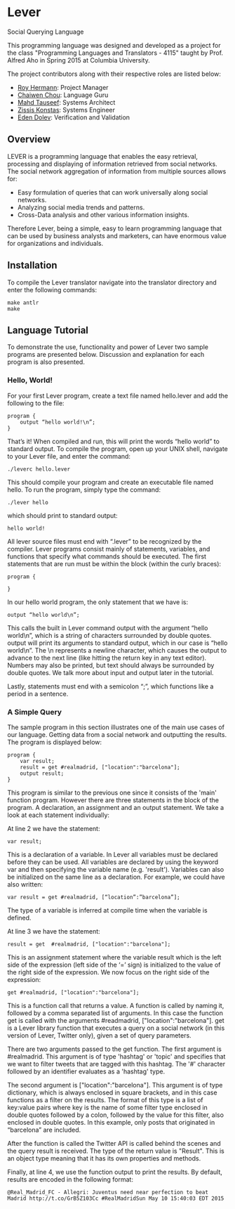# Lever
Social Querying Language

This programming language was designed and developed as a project for the class "Programming Languages and Translators - 4115" taught by Prof. Alfred Aho in Spring 2015 at Columbia University.

The project contributors along with their respective roles are listed below:

- [Roy Hermann](https://www.linkedin.com/in/royhermann): Project Manager
- [Chaiwen Chou](https://github.com/chaiwen): Language Guru
- [Mahd Tauseef](https://github.com/mahdt): Systems Architect
- [Zissis Konstas](https://github.com/zkonstas): Systems Engineer
- [Eden Dolev](https://github.com/edolev89): Verification and Validation

## Overview

LEVER is a programming language that enables the easy retrieval, processing and displaying of information retrieved from social networks. The social network aggregation of information from multiple sources allows for:

- Easy formulation of queries that can work universally along social networks.
- Analyzing social media trends and patterns. 
- Cross-Data analysis and other various information insights.

Therefore Lever, being a simple, easy to learn programming language that can be used by business analysts and marketers, can have enormous value for organizations and individuals.

## Installation

To compile the Lever translator navigate into the translator directory and enter the following commands:

	make antlr
	make

## Language Tutorial

To demonstrate the use, functionality and power of Lever two sample programs are presented below. Discussion and explanation for each program is also presented.

### Hello, World!

For your first Lever program, create a text file named hello.lever and add the following to the file:

	program {
		output “hello world!\n”;
	}

That’s it! When compiled and run, this will print the words “hello world” to standard output. To compile the program, open up your UNIX shell, navigate to your Lever file, and enter the command:

	./leverc hello.lever

This should compile your program and create an executable file named hello. To run the program, simply type the command:

	./lever hello

which should print to standard output:

	hello world!

All lever source files must end with “.lever” to be recognized by the compiler. Lever programs consist mainly of statements, variables, and functions that specify what commands should be executed. The first statements that are run must be within the block (within the curly braces):

	program {

	}

In our hello world program, the only statement that we have is:

	output “hello world\n”;

This calls the built in Lever command output with the argument “hello world\n”, which is a string of characters surrounded by double quotes. output will print its arguments to standard output, which in our case is “hello world\n”. The \n represents a newline character, which causes the output to advance to the next line (like hitting the return key in any text editor). Numbers may also be printed, but text should always be surrounded by double quotes. We talk more about input and output later in the tutorial.

Lastly, statements must end with a semicolon “;”, which functions like a period in a sentence.

### A Simple Query

The sample program in this section illustrates one of the main use cases of our language. Getting data from a social network and outputting the results. The program is displayed below:
 
	program {
		var result;
		result = get #realmadrid, ["location":"barcelona"];
		output result;
	}
 
This program is similar to the previous one since it consists of the 'main' function program. However there are three statements in the block of the program. A declaration, an assignment and an output statement. We take a look at each statement individually:
 
At line 2 we have the statement: 

	var result;
 
This is a declaration of a variable. In Lever all variables must be declared before they can be used. All variables are declared by using the keyword var and then specifying the variable name (e.g. 'result'). Variables can also be initialized on the same line as a declaration. For example, we could have also written:

	var result = get #realmadrid, [“location”:”barcelona”];

The type of a variable is inferred at compile time when the variable is defined.

At line 3 we have the statement:

	result = get  #realmadrid, ["location":"barcelona"];
 
This is an assignment statement where the variable result which is the left side of the expression (left side of the ‘=’ sign) is initialized to the value of the right side of the expression. We now focus on the right side of the expression:

	get #realmadrid, ["location":"barcelona"];
 
This is a function call that returns a value. A function is called by naming it, followed by a comma separated list of arguments. In this case the function get is called with the arguments #readmadrid, ["location":"barcelona"]. get is a Lever library function that executes a query on a social network (in this version of Lever, Twitter only), given a set of query parameters.
 
There are two arguments passed to the get function. The first argument is #realmadrid. This argument is of type 'hashtag' or 'topic' and specifies that we want to filter tweets that are tagged with this hashtag. The '#' character followed by an identifier evaluates as a 'hashtag' type.
 
The second argument is ["location":"barcelona"]. This argument is of type dictionary, which is always enclosed in square brackets, and in this case functions as a filter on the results. The format of this type is a list of key:value pairs where key is the name of some filter type enclosed in double quotes followed by a colon, followed by the value for this filter, also enclosed in double quotes. In this example, only posts that originated in “barcelona” are included.
 
After the function is called the Twitter API is called behind the scenes and the query result is received. The type of the return value is "Result". This is an object type meaning that it has its own properties and methods.
 
Finally, at line 4, we use the function output to print the results. By default, results are encoded in the following format:

	@Real_Madrid_FC - Allegri: Juventus need near perfection to beat Madrid http://t.co/GrB5Z103Cc #RealMadridSun May 10 15:40:03 EDT 2015



